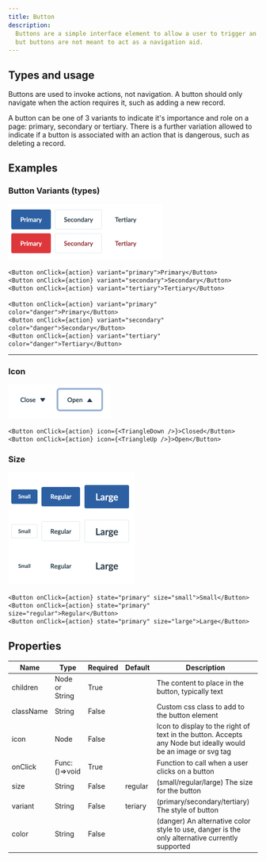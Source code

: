 ```yaml
---
title: Button
description:
  Buttons are a simple interface element to allow a user to trigger an action,
  but buttons are not meant to act as a navigation aid.
---
```


## Types and usage

Buttons are used to invoke actions, not navigation. A button should only navigate when the action requires it,
such as adding a new record.

A button can be one of 3 variants to indicate it's importance and role on a page: primary, secondary or tertiary. There
is a further variation allowed to indicate if a button is associated with an action that is dangerous, such as deleting
a record.

## Examples

### Button Variants (types)

<img src="images/button-variants.png" width="311" />

```
<Button onClick={action} variant="primary">Primary</Button>
<Button onClick={action} variant="secondary">Secondary</Button>
<Button onClick={action} variant="tertiary">Tertiary</Button>

<Button onClick={action} variant="primary" color="danger">Primary</Button>
<Button onClick={action} variant="secondary" color="danger">Secondary</Button>
<Button onClick={action} variant="tertiary" color="danger">Tertiary</Button>
```

<hr/>

### Icon 

<img src="images/button-icon.png" width="207" />

```
<Button onClick={action} icon={<TriangleDown />}>Closed</Button>
<Button onClick={action} icon={<TriangleUp />}>Open</Button>
```

### Size 

<img src="images/button-size.png" width="256" />

```
<Button onClick={action} state="primary" size="small">Small</Button>
<Button onClick={action} state="primary" size="regular">Regular</Button>
<Button onClick={action} state="primary" size="large">Large</Button>
```

## Properties

| Name      | Type           | Required | Default | Description                                                                                   
| --------- | -------------- | -------- | ------- | -----------
| children  | Node or String | True     |         | The content to place in the button, typically text   
| className | String         | False    |         | Custom css class to add to the button element
| icon      | Node           | False    |         | Icon to display to the right of text in the button. Accepts any Node but ideally would be an image or svg tag                       
| onClick   | Func: ()=>void | True     |         | Function to call when a user clicks on a button
| size      | String         | False    | regular | (small/regular/large) The size for the button
| variant   | String         | False    | teriary | (primary/secondary/tertiary) The style of button
| color     | String         | False    |         | (danger) An alternative color style to use, danger is the only alternative currently supported                                                                                       

